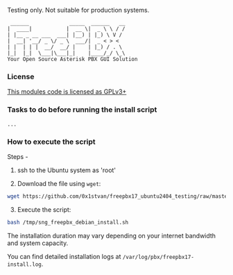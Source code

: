 Testing only. Not suitable for production systems.

```
 ______             _____  ______   __
|  ____|           |  __ \|  _ \ \ / /
| |__ _ __ ___  ___| |__) | |_) \ V /
|  __| '__/ _ \/ _ \  ___/|  _ < > <
| |  | | |  __/  __/ |    | |_) / . \
|_|  |_|  \___|\___|_|    |____/_/ \_\
Your Open Source Asterisk PBX GUI Solution
```

### License

[This modules code is licensed as GPLv3+](https://www.gnu.org/licenses/gpl-3.0.txt)

### Tasks to do before running the install script

```
...
```

### How to execute the script

Steps -

1) ssh to the Ubuntu system as 'root'

2) Download the file using `wget`:

```bash
wget https://github.com/0x1stvan/freepbx17_ubuntu2404_testing/raw/master/sng_freepbx_debian_install.sh -O /tmp/sng_freepbx_debian_install.sh
```

3) Execute the script:

```bash
bash /tmp/sng_freepbx_debian_install.sh
```

The installation duration may vary depending on your internet bandwidth and system capacity.

You can find detailed installation logs at `/var/log/pbx/freepbx17-install.log`.
